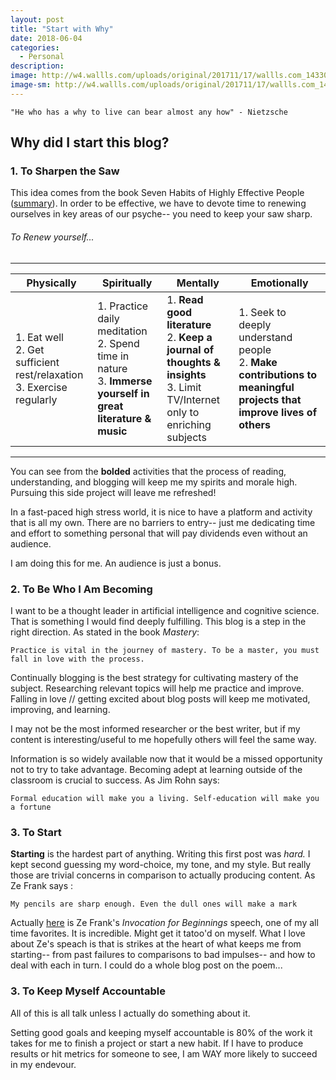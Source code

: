 ```yaml
---
layout: post
title: "Start with Why"
date: 2018-06-04
categories:
  - Personal
description:
image: http://w4.wallls.com/uploads/original/201711/17/wallls.com_143304.jpg
image-sm: http://w4.wallls.com/uploads/original/201711/17/wallls.com_143304.jpg
---
```


`"He who has a why to live can bear almost any how" - Nietzsche`


## Why did I start this blog?
### 1. To Sharpen the Saw

This idea comes from the book Seven Habits of Highly Effective People ([summary](https://blog.hubspot.com/sales/habits-of-highly-effective-people-summary)). In order to be effective, we have to devote time to renewing ourselves in key areas of our psyche-- you need to keep your saw sharp.

###### To Renew yourself...

----


| Physically      | Spiritually | Mentally | Emotionally |
|-----------------|-------------|----------|-------------|
|1. Eat well<br>2. Get sufficient rest/relaxation<br>3. Exercise regularly| 1. Practice daily meditation<br>2. Spend time in nature<br>3. __Immerse yourself in great literature & music__|1. __Read good literature__<br>2. __Keep a journal of thoughts & insights__<br> 3. Limit TV/Internet only to enriching subjects| 1. Seek to deeply understand people<br> 2. __Make contributions to meaningful projects that improve lives of others__|

----

You can see from the __bolded__ activities that the process of reading, understanding, and blogging will keep me my spirits and morale high. Pursuing this side project will leave me refreshed!

In a fast-paced high stress world, it is nice to have a platform and activity that is all my own. There are no barriers to entry-- just me dedicating time and effort to something personal that will pay dividends even without an audience.

I am doing this for me. An audience is just a bonus.
### 2. To Be Who I Am Becoming

I want to be a thought leader in artificial intelligence and cognitive science. That is something I would find deeply fulfilling. This blog is a step in the right direction. As stated in the book *Mastery*:

`Practice is vital in the journey of mastery. To be a master, you must fall in love with the process.`

Continually blogging is the best strategy for cultivating  mastery of the subject. Researching relevant topics will help me practice and improve. Falling in love // getting excited about blog posts will keep me motivated, improving, and learning.

I may not be the most informed researcher or the best writer, but if my content is interesting/useful to me hopefully others will feel the same way.

Information is so widely available now that it would be a missed opportunity not to try to take advantage. Becoming adept at learning outside of the classroom is crucial to success. As Jim Rohn says:

`Formal education will make you a living. Self-education will make you a fortune`

### 3. To Start
**Starting** is the hardest part of anything. Writing this first post was *hard.* I kept second guessing my word-choice, my tone, and my style. But really those are trivial concerns in comparison to actually producing content. As Ze Frank says :

`My pencils are sharp enough. Even the dull ones will make a mark`

Actually [here](https://www.youtube.com/watch?v=RYlCVwxoL_g) is Ze Frank's *Invocation for Beginnings* speech, one of my all time favorites. It is incredible. Might get it tatoo'd on myself. What I love about Ze's speach is that is strikes at the heart of what keeps me from starting-- from past failures to comparisons to bad impulses-- and how to deal with each in turn. I could do a whole blog post on the poem...

### 3. To Keep Myself Accountable

All of this is all talk unless I actually do something about it.

Setting good goals and keeping myself accountable is 80% of the work it takes for me to finish a project or start a new habit. If I have to produce results or hit metrics for someone to see, I am WAY more likely to succeed in my endevour.
